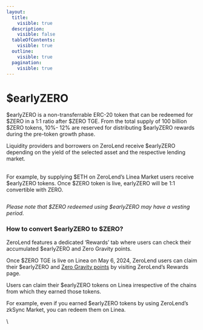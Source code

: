 ```yaml
---
layout:
  title:
    visible: true
  description:
    visible: false
  tableOfContents:
    visible: true
  outline:
    visible: true
  pagination:
    visible: true
---
```


# $earlyZERO

$earlyZERO is a non-transferrable ERC-20 token that can be redeemed for $ZERO in a 1:1 ratio after $ZERO TGE. From the total supply of 100 billion $ZERO tokens, 10%- 12% are reserved for distributing $earlyZERO rewards during the pre-token growth phase.&#x20;

Liquidity providers and borrowers on ZeroLend receive $earlyZERO depending on the yield of the selected asset and the respective lending market.&#x20;

\
For example, by supplying $ETH on ZeroLend’s Linea Market users receive $earlyZERO tokens. Once $ZERO token is live, earlyZERO will be 1:1 convertible with ZERO.&#x20;

<figure><img src="../.gitbook/assets/Screenshot 2024-05-02 at 1.07.27 PM.png" alt=""><figcaption></figcaption></figure>

_Please note that $ZERO redeemed using $earlyZERO may have a vesting period._

### How to convert $earlyZERO to $ZERO?

ZeroLend features a dedicated ‘Rewards’ tab where users can check their accumulated $earlyZERO and Zero Gravity points.&#x20;

Once $ZERO TGE is live on Linea on May 6, 2024, ZeroLend users can claim their $earlyZERO and [Zero Gravity points](zero-gravity/) by visiting ZeroLend’s Rewards page.&#x20;

Users can claim their $earlyZERO tokens on Linea irrespective of the chains from which they earned those tokens.

For example, even if you earned $earlyZERO tokens by using ZeroLend’s zkSync Market, you can redeem them on Linea.

\
